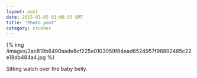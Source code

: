 ```yaml
---
layout: post
date: 2015-01-05 01:06:53 GMT
title: "Photo post"
category: crusher
---
```

{% img /images/2ac819b6490aade8cf225e0103059f84ead6524957f96892485c22e18db484a4.jpg %}

Sitting watch over the baby belly.
